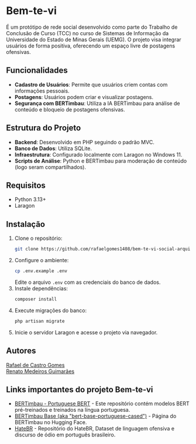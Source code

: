 # Bem-te-vi

É um protótipo de rede social desenvolvido como parte do Trabalho de Conclusão de Curso (TCC) no curso de Sistemas de Informação da Universidade do Estado de Minas Gerais (UEMG). O projeto visa integrar usuários de forma positiva, oferecendo um espaço livre de postagens ofensivas.

## Funcionalidades

- **Cadastro de Usuários**: Permite que usuários criem contas com informações pessoais.
- **Postagens**: Usuários podem criar e visualizar postagens.
- **Segurança com BERTimbau**: Utiliza a IA BERTimbau para análise de conteúdo e bloqueio de postagens ofensivas.

## Estrutura do Projeto

- **Backend**: Desenvolvido em PHP seguindo o padrão MVC.
- **Banco de Dados**: Utiliza SQLite.
- **Infraestrutura**: Configurado localmente com Laragon no Windows 11.
- **Scripts de Análise**: Python e BERTimbau para moderação de conteúdo (logo seram compartilhados).

## Requisitos

- Python 3.13+
- Laragon

## Instalação

1. Clone o repositório:
   ```sh
   git clone https://github.com/rafaelgomes1408/bem-te-vi-social-arquivado.git
   ```
2. Configure o ambiente:
   ```sh
   cp .env.example .env
   ```
   Edite o arquivo `.env` com as credenciais do banco de dados.
3. Instale dependências:
   ```sh
   composer install
   ```
4. Execute migrações do banco:
   ```sh
   php artisan migrate
   ```
5. Inicie o servidor Laragon e acesse o projeto via navegador.

## Autores

[Rafael de Castro Gomes](https://github.com/rafaelgomes1408)<br>
[Renato Medeiros Guimarães](https://github.com/Rtomedeiros)

## Links importantes do projeto Bem-te-vi

- [BERTimbau - Portuguese BERT](https://github.com/neuralmind-ai/portuguese-bert/) - Este repositório contém modelos BERT pré-treinados e treinados na língua portuguesa.
- [BERTimbau Base (aka "bert-base-portuguese-cased")](https://huggingface.co/neuralmind/bert-base-portuguese-cased) - Página do BERTimbau no Hugging Face.
- [HateBR](https://github.com/franciellevargas/HateBR) - Repositório do HateBR, Dataset de linguagem ofensiva e discurso de ódio em português brasileiro.
